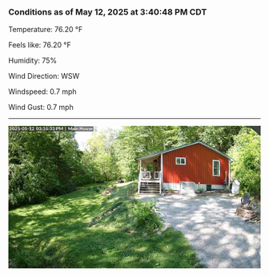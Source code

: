 ### Conditions as of May 12, 2025 at 3:40:48 PM CDT 

Temperature: 76.20 &deg;F

Feels like: 76.20 &deg;F

Humidity: 75%

Wind Direction: WSW

Windspeed: 0.7 mph

Wind Gust: 0.7 mph

---

<img src="./images/latest.jpeg"/>

